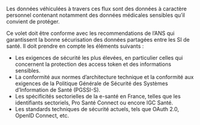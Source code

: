 Les données véhiculées à travers ces flux sont des données à caractère personnel contenant notamment des données médicales sensibles qu’il convient de protéger.

Ce volet doit être conforme avec les recommendations de l’ANS qui garantissent la bonne sécurisation des données partagées entre les SI de santé. Il doit prendre en compte les éléments suivants :

- Les exigences de sécurité les plus élevées, en particulier celles qui concernent la protection des access token et des informations sensibles.
- La conformité aux normes d’architecture technique et la conformité aux exigences de la Politique Générale de Sécurité des Systèmes d’Information de Santé (PGSSI-S).
- Les spécificités sectorielles de la e-santé en France, telles que les identifiants sectoriels, Pro Santé Connect ou encore IGC Santé.
- Les standards techniques de sécurité actuels, tels que OAuth 2.0, OpenID Connect, etc.
